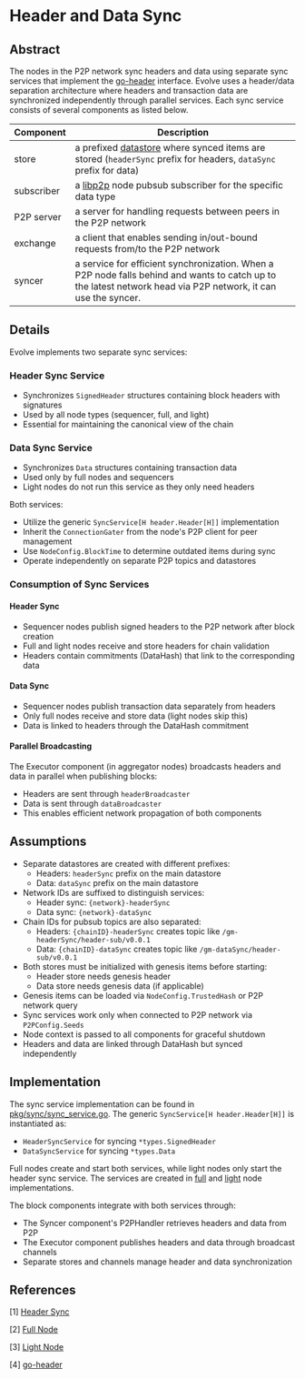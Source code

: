 # Header and Data Sync

## Abstract

The nodes in the P2P network sync headers and data using separate sync services that implement the [go-header][go-header] interface. Evolve uses a header/data separation architecture where headers and transaction data are synchronized independently through parallel services. Each sync service consists of several components as listed below.

|Component|Description|
|---|---|
|store| a prefixed [datastore][datastore] where synced items are stored (`headerSync` prefix for headers, `dataSync` prefix for data)|
|subscriber| a [libp2p][libp2p] node pubsub subscriber for the specific data type|
|P2P server| a server for handling requests between peers in the P2P network|
|exchange| a client that enables sending in/out-bound requests from/to the P2P network|
|syncer| a service for efficient synchronization. When a P2P node falls behind and wants to catch up to the latest network head via P2P network, it can use the syncer.|

## Details

Evolve implements two separate sync services:

### Header Sync Service

- Synchronizes `SignedHeader` structures containing block headers with signatures
- Used by all node types (sequencer, full, and light)
- Essential for maintaining the canonical view of the chain

### Data Sync Service  

- Synchronizes `Data` structures containing transaction data
- Used only by full nodes and sequencers
- Light nodes do not run this service as they only need headers

Both services:

- Utilize the generic `SyncService[H header.Header[H]]` implementation
- Inherit the `ConnectionGater` from the node's P2P client for peer management
- Use `NodeConfig.BlockTime` to determine outdated items during sync
- Operate independently on separate P2P topics and datastores

### Consumption of Sync Services

#### Header Sync

- Sequencer nodes publish signed headers to the P2P network after block creation
- Full and light nodes receive and store headers for chain validation
- Headers contain commitments (DataHash) that link to the corresponding data

#### Data Sync

- Sequencer nodes publish transaction data separately from headers
- Only full nodes receive and store data (light nodes skip this)
- Data is linked to headers through the DataHash commitment

#### Parallel Broadcasting

The Executor component (in aggregator nodes) broadcasts headers and data in parallel when publishing blocks:

- Headers are sent through `headerBroadcaster`
- Data is sent through `dataBroadcaster`
- This enables efficient network propagation of both components

## Assumptions

- Separate datastores are created with different prefixes:
  - Headers: `headerSync` prefix on the main datastore
  - Data: `dataSync` prefix on the main datastore
- Network IDs are suffixed to distinguish services:
  - Header sync: `{network}-headerSync`
  - Data sync: `{network}-dataSync`
- Chain IDs for pubsub topics are also separated:
  - Headers: `{chainID}-headerSync` creates topic like `/gm-headerSync/header-sub/v0.0.1`
  - Data: `{chainID}-dataSync` creates topic like `/gm-dataSync/header-sub/v0.0.1`
- Both stores must be initialized with genesis items before starting:
  - Header store needs genesis header
  - Data store needs genesis data (if applicable)
- Genesis items can be loaded via `NodeConfig.TrustedHash` or P2P network query
- Sync services work only when connected to P2P network via `P2PConfig.Seeds`
- Node context is passed to all components for graceful shutdown
- Headers and data are linked through DataHash but synced independently

## Implementation

The sync service implementation can be found in [pkg/sync/sync_service.go][sync-service]. The generic `SyncService[H header.Header[H]]` is instantiated as:

- `HeaderSyncService` for syncing `*types.SignedHeader`
- `DataSyncService` for syncing `*types.Data`

Full nodes create and start both services, while light nodes only start the header sync service. The services are created in [full][fullnode] and [light][lightnode] node implementations.

The block components integrate with both services through:

- The Syncer component's P2PHandler retrieves headers and data from P2P
- The Executor component publishes headers and data through broadcast channels
- Separate stores and channels manage header and data synchronization

## References

[1] [Header Sync][sync-service]

[2] [Full Node][fullnode]

[3] [Light Node][lightnode]

[4] [go-header][go-header]

[sync-service]: https://github.com/evstack/ev-node/blob/main/pkg/sync/sync_service.go
[fullnode]: https://github.com/evstack/ev-node/blob/main/node/full.go
[lightnode]: https://github.com/evstack/ev-node/blob/main/node/light.go
[go-header]: https://github.com/celestiaorg/go-header
[libp2p]: https://github.com/libp2p/go-libp2p
[datastore]: https://github.com/ipfs/go-datastore
